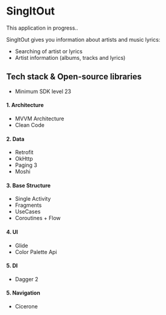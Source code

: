 # SingItOut

This application in progress..

SingItOut gives you information about artists and music lyrics:
- Searching of artist or lyrics
- Artist information (albums, tracks and lyrics)

## Tech stack & Open-source libraries
* Minimum SDK level 23
#### 1. Architecture
* MVVM Architecture
* Clean Code
#### 2. Data
* Retrofit
* OkHttp
* Paging 3
* Moshi 
#### 3. Base Structure
* Single Activity
* Fragments
* UseCases
* Coroutines + Flow
#### 4. UI
* Glide
* Color Palette Api
#### 5. DI
* Dagger 2
#### 5. Navigation
* Cicerone
